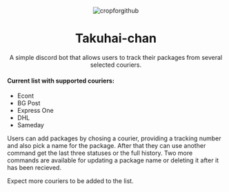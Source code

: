<p align="center">
  <img src="https://github.com/user-attachments/assets/d9e8615e-bbac-4b90-a829-0bf3fa20d9cf" alt="cropforgithub" />
</p>

<h1 align="center">Takuhai-chan</h1>

<p align="center">
  A simple discord bot that allows users to track their packages from several selected couriers.
</p>

<h4>Current list with supported couriers:</h4>
<ul>
  <li>Econt</li>
  <li>BG Post</li>
  <li>Express One</li>
  <li>DHL</li>
  <li>Sameday</li>
</ul> 

<p>Users can add packages by chosing a courier, providing a tracking number and also pick a name for the package. After that they can use another command get the last three statuses or the full history. Two more commands are available for updating a package name or deleting it after it has been recieved.</p>
<p>Expect more couriers to be added to the list.</p>
